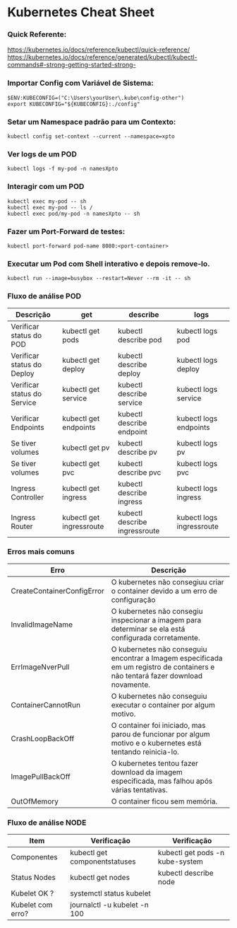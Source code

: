 # Kubernetes Cheat Sheet

### Quick Referente:
<https://kubernetes.io/docs/reference/kubectl/quick-reference/>\
<https://kubernetes.io/docs/reference/generated/kubectl/kubectl-commands#-strong-getting-started-strong->


### Importar Config com Variável de Sistema:
```
$ENV:KUBECONFIG=("C:\Users\yourUser\.kube\config-other") 
export KUBECONFIG="${KUBECONFIG}:./config"
```

### Setar um Namespace padrão para um Contexto:
```
kubectl config set-context --current --namespace=xpto
```

### Ver logs de um POD
```
kubectl logs -f my-pod -n namesXpto
```

### Interagir com um POD
```
kubectl exec my-pod -- sh
kubectl exec my-pod -- ls /
kubectl exec pod/my-pod -n namesXpto -- sh
```

### Fazer um Port-Forward de testes:
```
kubectl port-forward pod-name 8080:<port-container>
```

### Executar um Pod com Shell interativo e depois remove-lo.
```
kubectl run --image=busybox --restart=Never --rm -it -- sh
```

### Fluxo de análise POD
| Descrição | get | describe | logs |
|-----------|-----|----------|------|
| Verificar status do POD     | kubectl get pods          | kubectl describe pod          | kubectl logs pod            |
| Verificar status do Deploy  | kubectl get deploy        | kubectl describe deploy       | kubectl logs deploy         |
| Verificar status do Service | kubectl get service       | kubectl describe service      | kubectl logs service        |
| Verificar Endpoints         | kubectl get endpoints     | kubectl describe endpoint     | kubectl logs endpoints      |
| Se tiver volumes            | kubectl get pv            | kubectl describe pv           | kubectl logs pv             |
| Se tiver volumes            | kubectl get pvc           | kubectl describe pvc          | kubectl logs pvc            |
| Ingress Controller          | kubectl get ingress       | kubectl describe ingress      | kubectl logs ingress        |
| Ingress Router              | kubectl get ingressroute  | kubectl describe ingressroute | kubectl logs ingressroute   |

### Erros mais comuns

| Erro | Descrição |
|------|-----------|
| CreateContainerConfigError | O kubernetes não consegiuu criar o container devido a um erro de configuração |
| InvalidImageName | O kubernetes não consegiu inspecionar a imagem para determinar se ela está configurada corretamente.
| ErrImageNverPull | O kubernetes não conseguiu encontrar a Imagem especificada em um registro de containers e não tentará fazer download novamente. |
| ContainerCannotRun | O kubernetes não conseguiu executar o container por algum motivo. |
| CrashLoopBackOff | O container foi iniciado, mas parou de funcionar por algum motivo e o kubernetes está tentando reinicia-lo. |
| ImagePullBackOff | O kubernetes tentou fazer download da imagem especificada, mas falhou após várias tentativas. |
| OutOfMemory | O container ficou sem memória. |

### Fluxo de análise NODE

| Item | Verificação | Verificação |
|------|-------------|-------------|
| Componentes         | kubectl get componentstatuses     | kubectl get pods -n kube-system |
| Status Nodes        | kubectl get nodes                 | kubectl describe node           |
| Kubelet OK      ?   | systemctl status kubelet          |                                 |
| Kubelet com erro?   | journalctl -u kubelet -n 100      |                                 |